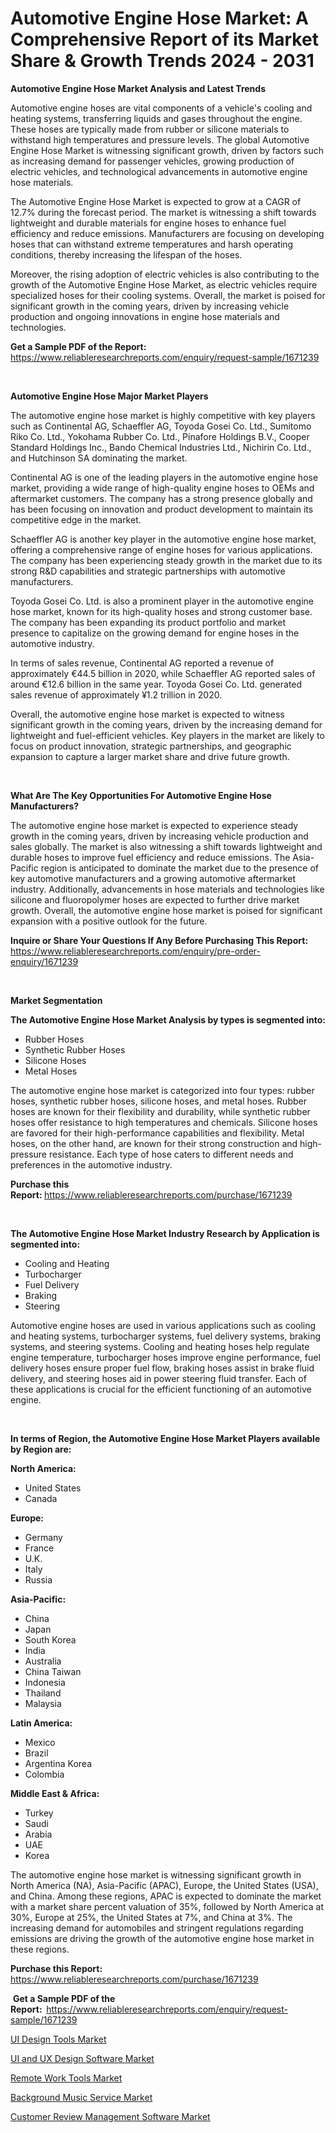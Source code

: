 <p><h1>Automotive Engine Hose Market: A Comprehensive Report of its Market Share & Growth Trends 2024 - 2031</h1></p><p><strong>Automotive Engine Hose Market Analysis and Latest Trends</strong></p>
<p><p>Automotive engine hoses are vital components of a vehicle's cooling and heating systems, transferring liquids and gases throughout the engine. These hoses are typically made from rubber or silicone materials to withstand high temperatures and pressure levels. The global Automotive Engine Hose Market is witnessing significant growth, driven by factors such as increasing demand for passenger vehicles, growing production of electric vehicles, and technological advancements in automotive engine hose materials.</p><p>The Automotive Engine Hose Market is expected to grow at a CAGR of 12.7% during the forecast period. The market is witnessing a shift towards lightweight and durable materials for engine hoses to enhance fuel efficiency and reduce emissions. Manufacturers are focusing on developing hoses that can withstand extreme temperatures and harsh operating conditions, thereby increasing the lifespan of the hoses.</p><p>Moreover, the rising adoption of electric vehicles is also contributing to the growth of the Automotive Engine Hose Market, as electric vehicles require specialized hoses for their cooling systems. Overall, the market is poised for significant growth in the coming years, driven by increasing vehicle production and ongoing innovations in engine hose materials and technologies.</p></p>
<p><strong>Get a Sample PDF of the Report:&nbsp;</strong> <a href="https://www.reliableresearchreports.com/enquiry/request-sample/1671239">https://www.reliableresearchreports.com/enquiry/request-sample/1671239</a></p>
<p>&nbsp;</p>
<p><strong>Automotive Engine Hose Major Market Players</strong></p>
<p><p>The automotive engine hose market is highly competitive with key players such as Continental AG, Schaeffler AG, Toyoda Gosei Co. Ltd., Sumitomo Riko Co. Ltd., Yokohama Rubber Co. Ltd., Pinafore Holdings B.V., Cooper Standard Holdings Inc., Bando Chemical Industries Ltd., Nichirin Co. Ltd., and Hutchinson SA dominating the market.</p><p>Continental AG is one of the leading players in the automotive engine hose market, providing a wide range of high-quality engine hoses to OEMs and aftermarket customers. The company has a strong presence globally and has been focusing on innovation and product development to maintain its competitive edge in the market.</p><p>Schaeffler AG is another key player in the automotive engine hose market, offering a comprehensive range of engine hoses for various applications. The company has been experiencing steady growth in the market due to its strong R&D capabilities and strategic partnerships with automotive manufacturers.</p><p>Toyoda Gosei Co. Ltd. is also a prominent player in the automotive engine hose market, known for its high-quality hoses and strong customer base. The company has been expanding its product portfolio and market presence to capitalize on the growing demand for engine hoses in the automotive industry.</p><p>In terms of sales revenue, Continental AG reported a revenue of approximately €44.5 billion in 2020, while Schaeffler AG reported sales of around €12.6 billion in the same year. Toyoda Gosei Co. Ltd. generated sales revenue of approximately ¥1.2 trillion in 2020.</p><p>Overall, the automotive engine hose market is expected to witness significant growth in the coming years, driven by the increasing demand for lightweight and fuel-efficient vehicles. Key players in the market are likely to focus on product innovation, strategic partnerships, and geographic expansion to capture a larger market share and drive future growth.</p></p>
<p>&nbsp;</p>
<p><strong>What Are The Key Opportunities For Automotive Engine Hose Manufacturers?</strong></p>
<p><p>The automotive engine hose market is expected to experience steady growth in the coming years, driven by increasing vehicle production and sales globally. The market is also witnessing a shift towards lightweight and durable hoses to improve fuel efficiency and reduce emissions. The Asia-Pacific region is anticipated to dominate the market due to the presence of key automotive manufacturers and a growing automotive aftermarket industry. Additionally, advancements in hose materials and technologies like silicone and fluoropolymer hoses are expected to further drive market growth. Overall, the automotive engine hose market is poised for significant expansion with a positive outlook for the future.</p></p>
<p><strong>Inquire or Share Your Questions If Any Before Purchasing This Report:</strong> <a href="https://www.reliableresearchreports.com/enquiry/pre-order-enquiry/1671239">https://www.reliableresearchreports.com/enquiry/pre-order-enquiry/1671239</a></p>
<p>&nbsp;</p>
<p><strong>Market Segmentation</strong></p>
<p><strong>The Automotive Engine Hose Market Analysis by types is segmented into:</strong></p>
<p><ul><li>Rubber Hoses</li><li>Synthetic Rubber Hoses</li><li>Silicone Hoses</li><li>Metal Hoses</li></ul></p>
<p><p>The automotive engine hose market is categorized into four types: rubber hoses, synthetic rubber hoses, silicone hoses, and metal hoses. Rubber hoses are known for their flexibility and durability, while synthetic rubber hoses offer resistance to high temperatures and chemicals. Silicone hoses are favored for their high-performance capabilities and flexibility. Metal hoses, on the other hand, are known for their strong construction and high-pressure resistance. Each type of hose caters to different needs and preferences in the automotive industry.</p></p>
<p><strong>Purchase this Report:&nbsp;</strong><a href="https://www.reliableresearchreports.com/purchase/1671239">https://www.reliableresearchreports.com/purchase/1671239</a></p>
<p>&nbsp;</p>
<p><strong>The Automotive Engine Hose Market Industry Research by Application is segmented into:</strong></p>
<p><ul><li>Cooling and Heating</li><li>Turbocharger</li><li>Fuel Delivery</li><li>Braking</li><li>Steering</li></ul></p>
<p><p>Automotive engine hoses are used in various applications such as cooling and heating systems, turbocharger systems, fuel delivery systems, braking systems, and steering systems. Cooling and heating hoses help regulate engine temperature, turbocharger hoses improve engine performance, fuel delivery hoses ensure proper fuel flow, braking hoses assist in brake fluid delivery, and steering hoses aid in power steering fluid transfer. Each of these applications is crucial for the efficient functioning of an automotive engine.</p></p>
<p>&nbsp;</p>
<p><strong>In terms of Region, the Automotive Engine Hose Market Players available by Region are:</strong></p>
<p>
    <p> <strong> North America: </strong>
        <ul>
            <li>United States</li>
            <li>Canada</li>
        </ul>
        </p> 
    <p> <strong> Europe: </strong>
        <ul>
            <li>Germany</li>
            <li>France</li>
            <li>U.K.</li>
            <li>Italy</li>
            <li>Russia</li>
        </ul>
        </p> 
    <p> <strong> Asia-Pacific: </strong>
        <ul>
            <li>China</li>
            <li>Japan</li>
            <li>South Korea</li>
            <li>India</li>
            <li>Australia</li>
            <li>China Taiwan</li>
            <li>Indonesia</li>
            <li>Thailand</li>
            <li>Malaysia</li>
        </ul>
        </p> 
    <p> <strong> Latin America: </strong>
        <ul>
            <li>Mexico</li>
            <li>Brazil</li>
            <li>Argentina Korea</li>
            <li>Colombia</li>
        </ul>
        </p> 
    <p> <strong> Middle East & Africa: </strong>
        <ul>
            <li>Turkey</li>
            <li>Saudi</li>
            <li>Arabia</li>
            <li>UAE</li>
            <li>Korea</li>
        </ul>
    </p>
    </p>
<p><p>The automotive engine hose market is witnessing significant growth in North America (NA), Asia-Pacific (APAC), Europe, the United States (USA), and China. Among these regions, APAC is expected to dominate the market with a market share percent valuation of 35%, followed by North America at 30%, Europe at 25%, the United States at 7%, and China at 3%. The increasing demand for automobiles and stringent regulations regarding emissions are driving the growth of the automotive engine hose market in these regions.</p></p>
<p><strong>Purchase this Report: </strong><a href="https://www.reliableresearchreports.com/purchase/1671239">https://www.reliableresearchreports.com/purchase/1671239</a></p>
<p>&nbsp;<strong>Get a Sample PDF of the Report:&nbsp;&nbsp;</strong><a href="https://www.reliableresearchreports.com/enquiry/request-sample/1671239">https://www.reliableresearchreports.com/enquiry/request-sample/1671239</a></p>
<p><strong></strong></p>
<p><p><a href="https://medium.com/@bobbyburke98/ui-design-tools-market-size-cagr-trends-2024-2030-f3619dec8bf7">UI Design Tools Market</a></p><p><a href="https://medium.com/@bobbyburke98/ui-and-ux-design-software-nbsp-market-focuses-on-market-share-size-and-projected-forecast-till-5cab17cdd0e8">UI and UX Design Software Market</a></p><p><a href="https://medium.com/@bobbyburke98/remote-work-tools-market-insights-into-market-cagr-market-trends-and-growth-strategies-0cdb3b5f38ab">Remote Work Tools Market</a></p><p><a href="https://medium.com/@bobbyburke98/background-music-service-market-competitive-analysis-market-trends-and-forecast-to-2031-8ad1b132ee48">Background Music Service Market</a></p><p><a href="https://medium.com/@bobbyburke98/customer-review-management-software-market-furnishes-information-on-market-share-market-trends-fd14dd742e21">Customer Review Management Software Market</a></p></p>
